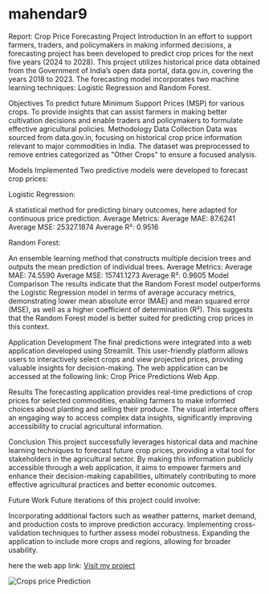 # mahendar9
Report: Crop Price Forecasting Project
Introduction
In an effort to support farmers, traders, and policymakers in making informed decisions, a forecasting project has been developed to predict crop prices for the next five years (2024 to 2028). This project utilizes historical price data obtained from the Government of India’s open data portal, data.gov.in, covering the years 2018 to 2023. The forecasting model incorporates two machine learning techniques: Logistic Regression and Random Forest.

Objectives
To predict future Minimum Support Prices (MSP) for various crops.
To provide insights that can assist farmers in making better cultivation decisions and enable traders and policymakers to formulate effective agricultural policies.
Methodology
Data Collection
Data was sourced from data.gov.in, focusing on historical crop price information relevant to major commodities in India. The dataset was preprocessed to remove entries categorized as "Other Crops" to ensure a focused analysis.

Models Implemented
Two predictive models were developed to forecast crop prices:

Logistic Regression:

A statistical method for predicting binary outcomes, here adapted for continuous price prediction.
Average Metrics:
Average MAE: 87.6241
Average MSE: 25327.1874
Average R²: 0.9516

Random Forest:

An ensemble learning method that constructs multiple decision trees and outputs the mean prediction of individual trees.
Average Metrics:
Average MAE: 74.5590
Average MSE: 15741.1273
Average R²: 0.9605
Model Comparison
The results indicate that the Random Forest model outperforms the Logistic Regression model in terms of average accuracy metrics, demonstrating lower mean absolute error (MAE) and mean squared error (MSE), as well as a higher coefficient of determination (R²). This suggests that the Random Forest model is better suited for predicting crop prices in this context.

Application Development
The final predictions were integrated into a web application developed using Streamlit. This user-friendly platform allows users to interactively select crops and view projected prices, providing valuable insights for decision-making. The web application can be accessed at the following link: Crop Price Predictions Web App.

Results
The forecasting application provides real-time predictions of crop prices for selected commodities, enabling farmers to make informed choices about planting and selling their produce. The visual interface offers an engaging way to access complex data insights, significantly improving accessibility to crucial agricultural information.

Conclusion
This project successfully leverages historical data and machine learning techniques to forecast future crop prices, providing a vital tool for stakeholders in the agricultural sector. By making this information publicly accessible through a web application, it aims to empower farmers and enhance their decision-making capabilities, ultimately contributing to more effective agricultural practices and better economic outcomes.

Future Work
Future iterations of this project could involve:

Incorporating additional factors such as weather patterns, market demand, and production costs to improve prediction accuracy.
Implementing cross-validation techniques to further assess model robustness.
Expanding the application to include more crops and regions, allowing for broader usability.

here the web app link: [Visit my project](https://mahendar9-dau53frswt42rxkgnxedqe.streamlit.app/)

![Crops price Prediction](https://github.com/MAHENDAR33/mahendar9/blob/main/Screenshot%20(264).png)
